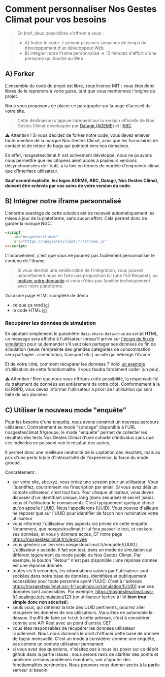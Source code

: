 # Comment personnaliser Nos Gestes Climat pour vos besoins

> En bref, deux possibilités s'offrent à vous :
>
> -   A) forker le code -> prévoir plusieurs semaines de temps de développement d'un développeur Web
> -   B) intégrer notre iframe personnalisé -> 15 minutes d'effort d'une personne qui touche au Web

## A) Forker

L'ensemble du code du projet est libre, sous licence MIT : vous êtes donc libres de le reprendre à votre guise, tant que vous mentionnez l'origine du projet.

Nous vous proposons de placer ce paragraphe sur la page d'accueil de votre site.

> Cette déclinaison s'appuie librement sur la version officielle de Nos Gestes Climat développée par [Datagir (ADEME)](datagir.ademe.fr) et l'[ABC](https://associationbilancarbone.fr).

⚠️ Attention ! Si vous décidez de forker notre code, vous devez enlever toute mention de la marque Nos Gestes Climat, ainsi que les formulaires de contact et de retour de bugs qui pointent vers nos domaines.

En effet, nosgestesclimat.fr est activement développé, nous ne pouvons nous permettre que les citoyens aient accès à plusieurs versions désynchronisées de l'outil, à la fois en termes de modèle d'empreinte climat que d'interface utilisateur.

**Sauf accord explicite, les logos ADEME, ABC, Datagir, Nos Gestes Climat, doivent être enlevés par vos soins de votre version du code.**

## B) Intégrer notre iframe personnalisé

L'énorme avantage de cette solution est de recevoir automatiquement les mises à jour de la plateforme, sans aucun effort. Cela permet donc de garder la marque NGC.

```html
<script
    id="nosgestesclimat"
    src="https://nosgestesclimat.fr/iframe.js"
></script>
```

L'inconvénient, c'est que vous ne pourrez pas facilement personnaliser le contenu de l'iframe.

> Si vous désirez une amélioration de l'intégration, vous pouvez naturellement nous en faire une proposition ici (une Pull Request), ou [motiver votre demande](https://github.com/datagir/nosgestesclimat-site/issues/new) si vous n'êtes pas familier techniquement avec notre plateforme.

Voici une page HTML complète de démo :

-   ce que ça rend [ici](https://nosgestesclimat.fr/demo-iframe.html)
-   le code HTML [ici](https://github.com/datagir/nosgestesclimat-site/blob/master/dist/demo-iframe.html)

### Récupérer les données de simulation

En ajoutant simplement le paramètre `data-share-data=true` au script HTML, un message sera affiché à l'utilisateur lorsqu'il arrive sur [l'écran de fin de simulation](https://nosgestesclimat.fr/fin?details=a2.87t2.59l2.19s1.11d0.64n8.22) pour lui demander s'il veut bien partager ses données de fin de simulation (seule l'empreinte des grandes catégories de consommation sera partagée : alimentation, transport etc.) au site qui héberge l'iframe.

Et de votre côté, comment récupérer les données ? Voici [un exemple](https://codesandbox.io/s/angry-rhodes-hu8ct?file=/src/ngc.js:251-267) d'utilisation de cette fonctionnalité. Il vous faudra forcément coder (un peu).

⚠️ Attention ! Bien que nous vous offrions cette possibilité, la responsabilité du traitement de données est entièrement de votre côté. Conformément à la loi RGPD, vous devez informer l'utilisateur a priori de l'utilisation qui sera faite de ses données.

## C) Utiliser le nouveau mode "enquête"

Pour les besoins d'une enquête, nous avons construit un nouveau parcours utilisateur. Contrairement au mode "sondage" disponible à l'URL nosgestesclimat.fr/groupe, le mode "enquête" permet de collecter les résultats des tests Nos Gestes Climat d'une cohorte d'individus sans que ces individus ne puissent voir le résultat des autres. 

Il permet donc une meilleure neutralité de la captation des résultats, mais au prix d'une perte totale d'intéractivité de l'expérience, la force du mode groupe. 

Concrètement : 
- sur votre site, abc.xyz, vous créez une session pour un utilisateur. Vous l'identifiez, couramment via l'inscription par email. Si vous avez déjà un compte utilisateur, c'est tout bon. Pour chaque utilisateur, vous devez disposer d'un identifiant unique, long (donc sécurisé) et secret (seuls vous et l'utilisateur le connaissent). C'est typiquement quelque chose qu'on appelle l'[UUID](https://fr.wikipedia.org/wiki/Universally_unique_identifier). Nous l'appellerons [UUID]. Vous pouvez d'ailleurs ne reposer que sur l'UUID pour identifier de façon non nominative votre utilisateur
- vous informez l'utilisateur des aspects vie privée de cette enquête. Notamment, que nosgestesclimat.fr lui fera passer le test, et sockera ses données, et vous y donnera accès, CF notre page https://nosgestesclimat.fr/vie-privée
- vous générez un lien vers nosgestesclimat.fr/enquête/[UUID]. L'utilisateur y accède. Il fait son test, dans un mode de simulation qui diffèrent légèrement du mode public de Nos Gestes Climat. Par exemple, le bouton "Retour" n'est pas disponible : une réponse donnée est une réponse donnée. 
- toutes les 5 secondes, les informations saisies par l'utilisateur sont sockées dans notre base de données, identifiées et publiquement accessibles pour toute personne ayant l'UUID. C'est à l'adresse https://nosgestesclimat.osc-fr1.scalingo.io/simulation/[UUID] que ces données sont accessibles. Par exemple, https://nosgestesclimat.osc-fr1.scalingo.io/simulation/123 (un utilisateur factice à l'id **bien trop simple donc non sécurisé**). 
- seuls vous, qui détenez la liste des UUID pertinents, pourrez aller récupérer les données de vos utilisateurs. Vous êtes en autonomie là-dessus. Il suffit de faire un `fetch` à cette adresse, c'est à considérer comme une API Rest avec un point d'entrée GET
- vous êtes responsables de récupérer les données utilisateur rapidement. Nous nous donnons le droit d'effacer cette base de donnée de façon mensuelle. C'est un mode à considérer comme une enquête, pas comme un compte utilisateur permanent
- si vous avez des questions, n'hésitez pas à nous les poser sur ce dépôt github dans la partie issues : nous serons ravis de clarifier des points et améliorer certains problèmes éventuels, voir d'ajouter des fonctionnalités pertinentes. Nous pouvons vous donner accès à la partie serveur si besoin. 
